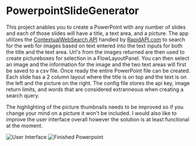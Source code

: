 # PowerpointSlideGenerator

This project anables you to create a PowerPoint with any number of slides and each of those slides will have a title, a text area, and a picture. The app utilizes the [ContextualWebSearch API](https://rapidapi.com/contextualwebsearch/api/web-search "Contextual Web Search API (RapidAPI.com)") handled by [RapidAPI.com](https://rapidapi.com "RapidAPI.com") to search for the web for images based on text entered into the text inputs for both the title and the text area. Url's from the images returned are then used to create pictureboxes for selection in a FlowLayoutPanel. You can then select an image and the information for the image and the two text areas will first be saved to a csv file. Once ready the entire PowerPoint file can be created. Each slide has a 2 column layout where the title is on top and the text is on the left and the picture on the right. The config file stores the api key, image return limits, and words that are considered extranneous when creating a search query.

The highlighting of the picture thumbnails needs to be improved so if you change your mind on a picture it won't be included. I would also like to improve the user interface overall however the solution is at least functional at the moment.

<img alt="User Interface" src="https://github.com/ggroenendale/PowerpointSlideGenerator/tree/master/exampleimages/example1.PNG">
<img alt="Finished Powerpoint" src="https://github.com/ggroenendale/PowerpointSlideGenerator/tree/master/exampleimages/example2.PNG">


